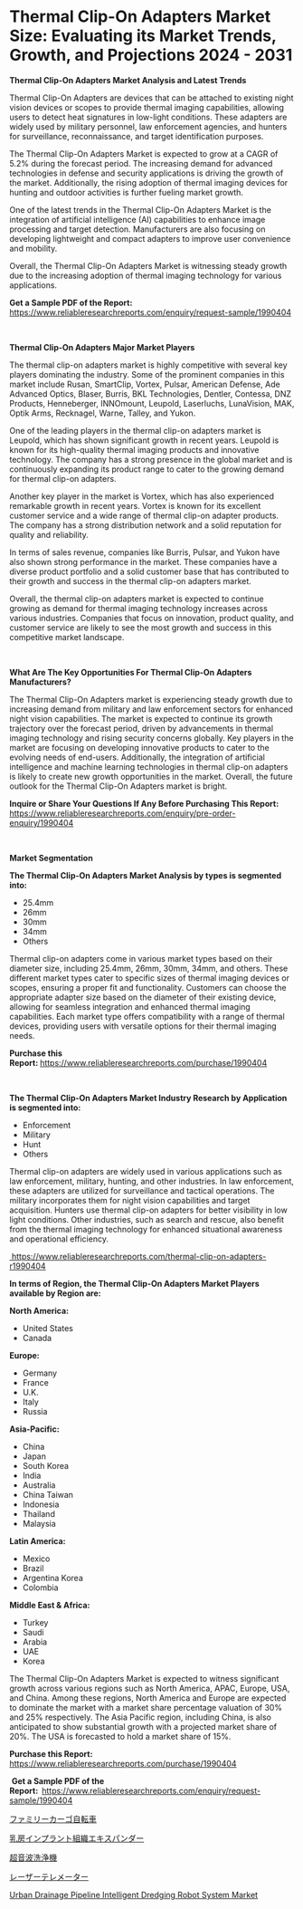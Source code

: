 <p><h1>Thermal Clip-On Adapters Market Size: Evaluating its Market Trends, Growth, and Projections 2024 - 2031</h1></p><p><strong>Thermal Clip-On Adapters Market Analysis and Latest Trends</strong></p>
<p><p>Thermal Clip-On Adapters are devices that can be attached to existing night vision devices or scopes to provide thermal imaging capabilities, allowing users to detect heat signatures in low-light conditions. These adapters are widely used by military personnel, law enforcement agencies, and hunters for surveillance, reconnaissance, and target identification purposes.</p><p>The Thermal Clip-On Adapters Market is expected to grow at a CAGR of 5.2% during the forecast period. The increasing demand for advanced technologies in defense and security applications is driving the growth of the market. Additionally, the rising adoption of thermal imaging devices for hunting and outdoor activities is further fueling market growth.</p><p>One of the latest trends in the Thermal Clip-On Adapters Market is the integration of artificial intelligence (AI) capabilities to enhance image processing and target detection. Manufacturers are also focusing on developing lightweight and compact adapters to improve user convenience and mobility.</p><p>Overall, the Thermal Clip-On Adapters Market is witnessing steady growth due to the increasing adoption of thermal imaging technology for various applications.</p></p>
<p><strong>Get a Sample PDF of the Report:&nbsp;</strong> <a href="https://www.reliableresearchreports.com/enquiry/request-sample/1990404">https://www.reliableresearchreports.com/enquiry/request-sample/1990404</a></p>
<p>&nbsp;</p>
<p><strong>Thermal Clip-On Adapters Major Market Players</strong></p>
<p><p>The thermal clip-on adapters market is highly competitive with several key players dominating the industry. Some of the prominent companies in this market include Rusan, SmartClip, Vortex, Pulsar, American Defense, Ade Advanced Optics, Blaser, Burris, BKL Technologies, Dentler, Contessa, DNZ Products, Henneberger, INNOmount, Leupold, Laserluchs, LunaVision, MAK, Optik Arms, Recknagel, Warne, Talley, and Yukon.</p><p>One of the leading players in the thermal clip-on adapters market is Leupold, which has shown significant growth in recent years. Leupold is known for its high-quality thermal imaging products and innovative technology. The company has a strong presence in the global market and is continuously expanding its product range to cater to the growing demand for thermal clip-on adapters.</p><p>Another key player in the market is Vortex, which has also experienced remarkable growth in recent years. Vortex is known for its excellent customer service and a wide range of thermal clip-on adapter products. The company has a strong distribution network and a solid reputation for quality and reliability.</p><p>In terms of sales revenue, companies like Burris, Pulsar, and Yukon have also shown strong performance in the market. These companies have a diverse product portfolio and a solid customer base that has contributed to their growth and success in the thermal clip-on adapters market.</p><p>Overall, the thermal clip-on adapters market is expected to continue growing as demand for thermal imaging technology increases across various industries. Companies that focus on innovation, product quality, and customer service are likely to see the most growth and success in this competitive market landscape.</p></p>
<p>&nbsp;</p>
<p><strong>What Are The Key Opportunities For Thermal Clip-On Adapters Manufacturers?</strong></p>
<p><p>The Thermal Clip-On Adapters market is experiencing steady growth due to increasing demand from military and law enforcement sectors for enhanced night vision capabilities. The market is expected to continue its growth trajectory over the forecast period, driven by advancements in thermal imaging technology and rising security concerns globally. Key players in the market are focusing on developing innovative products to cater to the evolving needs of end-users. Additionally, the integration of artificial intelligence and machine learning technologies in thermal clip-on adapters is likely to create new growth opportunities in the market. Overall, the future outlook for the Thermal Clip-On Adapters market is bright.</p></p>
<p><strong>Inquire or Share Your Questions If Any Before Purchasing This Report:</strong> <a href="https://www.reliableresearchreports.com/enquiry/pre-order-enquiry/1990404">https://www.reliableresearchreports.com/enquiry/pre-order-enquiry/1990404</a></p>
<p>&nbsp;</p>
<p><strong>Market Segmentation</strong></p>
<p><strong>The Thermal Clip-On Adapters Market Analysis by types is segmented into:</strong></p>
<p><ul><li>25.4mm</li><li>26mm</li><li>30mm</li><li>34mm</li><li>Others</li></ul></p>
<p><p>Thermal clip-on adapters come in various market types based on their diameter size, including 25.4mm, 26mm, 30mm, 34mm, and others. These different market types cater to specific sizes of thermal imaging devices or scopes, ensuring a proper fit and functionality. Customers can choose the appropriate adapter size based on the diameter of their existing device, allowing for seamless integration and enhanced thermal imaging capabilities. Each market type offers compatibility with a range of thermal devices, providing users with versatile options for their thermal imaging needs.</p></p>
<p><strong>Purchase this Report:&nbsp;</strong><a href="https://www.reliableresearchreports.com/purchase/1990404">https://www.reliableresearchreports.com/purchase/1990404</a></p>
<p>&nbsp;</p>
<p><strong>The Thermal Clip-On Adapters Market Industry Research by Application is segmented into:</strong></p>
<p><ul><li>Enforcement</li><li>Military</li><li>Hunt</li><li>Others</li></ul></p>
<p><p>Thermal clip-on adapters are widely used in various applications such as law enforcement, military, hunting, and other industries. In law enforcement, these adapters are utilized for surveillance and tactical operations. The military incorporates them for night vision capabilities and target acquisition. Hunters use thermal clip-on adapters for better visibility in low light conditions. Other industries, such as search and rescue, also benefit from the thermal imaging technology for enhanced situational awareness and operational efficiency.</p></p>
<p><a href="https://www.reliableresearchreports.com/thermal-clip-on-adapters-r1990404">&nbsp;https://www.reliableresearchreports.com/thermal-clip-on-adapters-r1990404</a></p>
<p><strong>In terms of Region, the Thermal Clip-On Adapters Market Players available by Region are:</strong></p>
<p>
    <p> <strong> North America: </strong>
        <ul>
            <li>United States</li>
            <li>Canada</li>
        </ul>
        </p> 
    <p> <strong> Europe: </strong>
        <ul>
            <li>Germany</li>
            <li>France</li>
            <li>U.K.</li>
            <li>Italy</li>
            <li>Russia</li>
        </ul>
        </p> 
    <p> <strong> Asia-Pacific: </strong>
        <ul>
            <li>China</li>
            <li>Japan</li>
            <li>South Korea</li>
            <li>India</li>
            <li>Australia</li>
            <li>China Taiwan</li>
            <li>Indonesia</li>
            <li>Thailand</li>
            <li>Malaysia</li>
        </ul>
        </p> 
    <p> <strong> Latin America: </strong>
        <ul>
            <li>Mexico</li>
            <li>Brazil</li>
            <li>Argentina Korea</li>
            <li>Colombia</li>
        </ul>
        </p> 
    <p> <strong> Middle East & Africa: </strong>
        <ul>
            <li>Turkey</li>
            <li>Saudi</li>
            <li>Arabia</li>
            <li>UAE</li>
            <li>Korea</li>
        </ul>
    </p>
    </p>
<p><p>The Thermal Clip-On Adapters Market is expected to witness significant growth across various regions such as North America, APAC, Europe, USA, and China. Among these regions, North America and Europe are expected to dominate the market with a market share percentage valuation of 30% and 25% respectively. The Asia Pacific region, including China, is also anticipated to show substantial growth with a projected market share of 20%. The USA is forecasted to hold a market share of 15%.</p></p>
<p><strong>Purchase this Report: </strong><a href="https://www.reliableresearchreports.com/purchase/1990404">https://www.reliableresearchreports.com/purchase/1990404</a></p>
<p>&nbsp;<strong>Get a Sample PDF of the Report:&nbsp;&nbsp;</strong><a href="https://www.reliableresearchreports.com/enquiry/request-sample/1990404">https://www.reliableresearchreports.com/enquiry/request-sample/1990404</a></p>
<p><strong></strong></p>
<p><p><a href="https://medium.com/@addyserr7687/%E5%AE%B6%E6%97%8F%E5%90%91%E3%81%91%E8%B2%A8%E7%89%A9%E8%87%AA%E8%BB%A2%E8%BB%8A%E5%B8%82%E5%A0%B4%E8%AA%BF%E6%9F%BB%E3%83%AC%E3%83%9D%E3%83%BC%E3%83%88-%E3%81%9D%E3%81%AE%E6%AD%B4%E5%8F%B2%E3%81%A82031%E5%B9%B4%E3%81%BE%E3%81%A7%E3%81%AE%E4%BA%88%E6%B8%AC-7e5ded1ef049">ファミリーカーゴ自転車</a></p><p><a href="https://github.com/VellaJacobi2023/Market-Research-Report-List-1/blob/main/912234845768.md">乳房インプラント組織エキスパンダー</a></p><p><a href="https://github.com/AylinBeier/Market-Research-Report-List-1/blob/main/614655845769.md">超音波洗浄機</a></p><p><a href="https://medium.com/@abdielkilback/%E3%83%AC%E3%83%BC%E3%82%B6%E3%83%BC%E3%83%86%E3%83%AC%E3%83%A1%E3%83%BC%E3%82%BF%E3%83%BC%E5%B8%82%E5%A0%B4%E3%81%AE%E8%A6%8F%E6%A8%A1%E3%81%A8%E5%B8%82%E5%A0%B4%E5%8B%95%E5%90%91-%E5%AE%8C%E5%85%A8%E3%81%AA%E7%94%A3%E6%A5%AD%E6%A6%82%E8%A6%81-2024%E5%B9%B4%E3%81%8B%E3%82%892031%E5%B9%B4%E3%81%BE%E3%81%A7-edcb2931977b">レーザーテレメーター</a></p><p><a href="https://github.com/seekum/Market-Research-Report-List-2/blob/main/urban-drainage-pipeline-intelligent-dredging-robot-system-market.md">Urban Drainage Pipeline Intelligent Dredging Robot System Market</a></p></p>